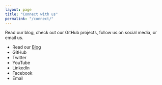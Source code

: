 ```yaml
---
layout: page
title: "Connect with us"
permalink: "/connect/"
---
```


Read our blog, check out our GitHub projects, follow us on social media, or email us. 

* Read our [Blog](/blog/)
* GitHub
* Twitter
* YouTube
* LinkedIn
* Facebook
* Email


